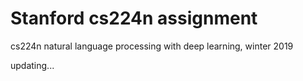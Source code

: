 # Stanford cs224n assignment
cs224n natural language processing with deep learning, winter 2019
 

updating...

